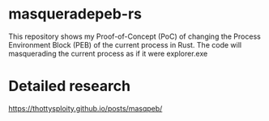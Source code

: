 # masqueradepeb-rs

This repository shows my Proof-of-Concept (PoC) of changing the Process Environment Block (PEB) of the current process in Rust.
The code will masquerading the current process as if it were explorer.exe

# Detailed research

https://thottysploity.github.io/posts/masqpeb/